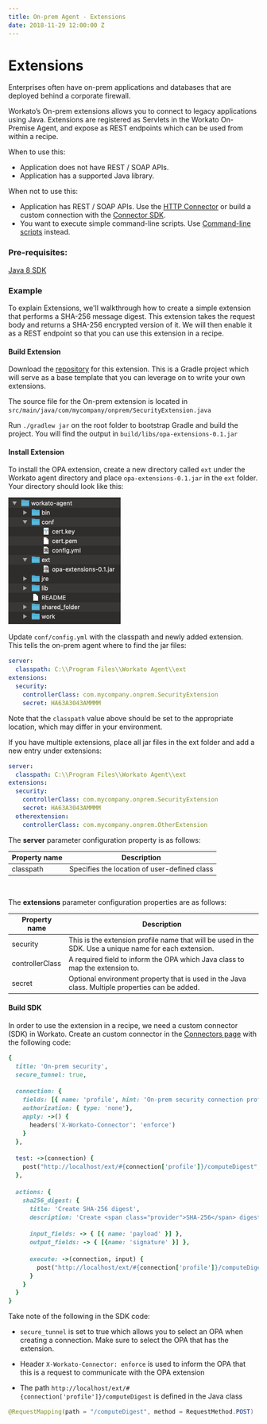 ```yaml
---
title: On-prem Agent - Extensions
date: 2018-11-29 12:00:00 Z
---
```


# Extensions
Enterprises often have on-prem applications and databases that are deployed behind a corporate firewall.

Workato’s On-prem extensions allows you to connect to legacy applications using Java. Extensions are registered as Servlets in the Workato On-Premise Agent, and expose as REST endpoints which can be used from within a recipe.

When to use this:
- Application does not have REST / SOAP APIs.
- Application has a supported Java library.

When not to use this:
- Application has REST / SOAP APIs. Use the [HTTP Connector](/developing-connectors/http-v2.md) or build a custom connection with the [Connector SDK](/developing-connectors/sdk.md).
- You want to execute simple command-line scripts. Use [Command-line scripts](/on-prem/profile.md#command-line-scripts-profile) instead.

### Pre-requisites:
[Java 8 SDK](https://www.oracle.com/technetwork/java/javase/downloads/jdk8-downloads-2133151.html)

### Example
To explain Extensions, we'll walkthrough how to create a simple extension that performs a SHA-256 message digest. This extension takes the request body and returns a SHA-256 encrypted version of it. We will then enable it as a REST endpoint so that you can use this extension in a recipe.

#### Build Extension
Download the [repository](https://github.com/workato/opa-extensions) for this extension. This is a Gradle project which will serve as a base template that you can leverage on to write your own extensions.

The source file for the On-prem extension is located in
`src/main/java/com/mycompany/onprem/SecurityExtension.java`

Run `./gradlew jar` on the root folder to bootstrap Gradle and build the project. You will find the output in `build/libs/opa-extensions-0.1.jar`

#### Install Extension
To install the OPA extension, create a new directory called `ext` under the Workato agent directory and place `opa-extensions-0.1.jar` in the `ext` folder. Your directory should look like this:

![OPA Directory](/assets/images/on-prem/opa_directory.png)

Update `conf/config.yml` with the classpath and newly added extension. This tells the on-prem agent where to find the jar files:
```YAML
server:
  classpath: C:\\Program Files\\Workato Agent\\ext
extensions:
  security:
    controllerClass: com.mycompany.onprem.SecurityExtension
    secret: HA63A3043AMMMM
```
Note that the `classpath` value above should be set to the appropriate location, which may differ in your environment.

If you have multiple extensions, place all jar files in the ext folder and add a new entry under extensions:
```YAML
server:
  classpath: C:\\Program Files\\Workato Agent\\ext
extensions:
  security:
    controllerClass: com.mycompany.onprem.SecurityExtension
    secret: HA63A3043AMMMM
  otherextension:
    controllerClass: com.mycompany.onprem.OtherExtension
```
The **server** parameter configuration property is as follows:

| Property name | Description |
|------------------|-------------------------------------------|
| classpath | Specifies the location of user-defined class |

<br>

The **extensions** parameter configuration properties are as follows:

| Property name | Description |
|------------------|-------------------------------------------|
| security | This is the extension profile name that will be used in the SDK. Use a unique name for each extension. |
| controllerClass | A required field to inform the OPA which Java class to map the extension to. |
| secret | Optional environment property that is used in the Java class. Multiple properties can be added. |

#### Build SDK
In order to use the extension in a recipe, we need a custom connector (SDK) in Workato.
Create an custom connector in the [Connectors page](https://www.workato.com/custom_adapters) with the following code:
```ruby
{
  title: 'On-prem security',
  secure_tunnel: true,

  connection: {
    fields: [{ name: 'profile', hint: 'On-prem security connection profile' }],
    authorization: { type: 'none'},
    apply: ->() {
      headers('X-Workato-Connector': 'enforce')
    }
  },

  test: ->(connection) {
    post("http://localhost/ext/#{connection['profile']}/computeDigest", { payload: 'test' })
  },

  actions: {
    sha256_digest: {
      title: 'Create SHA-256 digest',
      description: 'Create <span class="provider">SHA-256</span> digest',

      input_fields: -> { [{ name: 'payload' }] },
      output_fields: -> { [{name: 'signature' }] },

      execute: ->(connection, input) {
        post("http://localhost/ext/#{connection['profile']}/computeDigest", input)
      }
    }
  }
}
```
Take note of the following in the SDK code:
- `secure_tunnel` is set to true which allows you to select an OPA when creating a connection. Make sure to select the OPA that has the extension.

- Header `X-Workato-Connector: enforce` is used to inform the OPA that this is a request to communicate with the OPA extension

- The path `http://localhost/ext/#{connection['profile']}/computeDigest` is defined in the Java class
```java
@RequestMapping(path = "/computeDigest", method = RequestMethod.POST)
```
